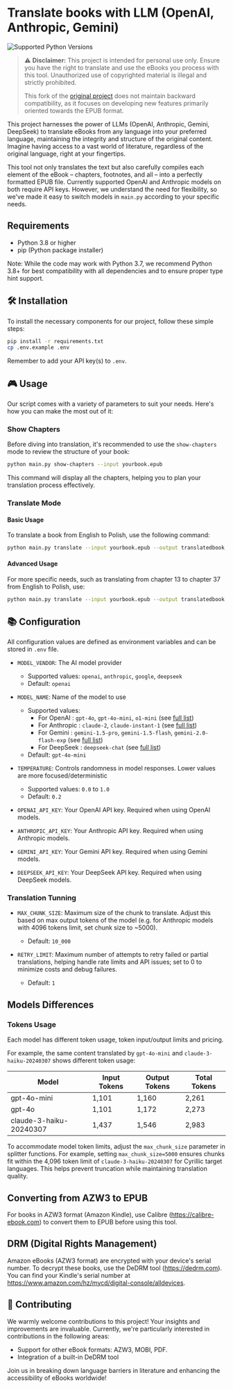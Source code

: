 # Translate books with LLM (OpenAI, Anthropic, Gemini)

![Supported Python Versions](https://img.shields.io/badge/python-3.8%20%7C%203.9%20%7C%203.10%20%7C%203.11%20%7C%203.12-blue)


> ⚠️ **Disclaimer:** This project is intended for personal use only. Ensure you have the right to translate and use the eBooks you process with this tool. Unauthorized use of copyrighted material is illegal and strictly prohibited. 
> 
> This fork of the [original project](https://github.com/jb41/translate-book) does not maintain backward compatibility, as it focuses on developing new features primarily oriented towards the EPUB format.

This project harnesses the power of LLMs (OpenAI, Anthropic, Gemini, DeepSeek) to translate eBooks from any language into your preferred language, maintaining the integrity and structure of the original content. Imagine having access to a vast world of literature, regardless of the original language, right at your fingertips.

This tool not only translates the text but also carefully compiles each element of the eBook – chapters, footnotes, and all – into a perfectly formatted EPUB file. Currently supported OpenAI and Anthropic models on both require API keys. However, we understand the need for flexibility, so we've made it easy to switch models in `main.py` according to your specific needs.


## Requirements

- Python 3.8 or higher
- pip (Python package installer)

Note: While the code may work with Python 3.7, we recommend Python 3.8+ for best compatibility with all dependencies and to ensure proper type hint support.


## 🛠️ Installation

To install the necessary components for our project, follow these simple steps:

```bash
pip install -r requirements.txt
cp .env.example .env
```

Remember to add your API key(s) to `.env`.


## 🎮 Usage

Our script comes with a variety of parameters to suit your needs. Here's how you can make the most out of it:

### Show Chapters

Before diving into translation, it's recommended to use the `show-chapters` mode to review the structure of your book:

```bash
python main.py show-chapters --input yourbook.epub
```

This command will display all the chapters, helping you to plan your translation process effectively.

### Translate Mode

#### Basic Usage

To translate a book from English to Polish, use the following command:

```bash
python main.py translate --input yourbook.epub --output translatedbook.epub  --from-lang EN --to-lang PL
```

#### Advanced Usage

For more specific needs, such as translating from chapter 13 to chapter 37 from English to Polish, use:

```bash
python main.py translate --input yourbook.epub --output translatedbook.epub --from-chapter 13 --to-chapter 37 --from-lang EN --to-lang PL
```


## 📚 Configuration

All configuration values are defined as environment variables and can be stored in `.env` file.

- `MODEL_VENDOR`: The AI model provider
  - Supported values: `openai`, `anthropic`, `google`, `deepseek`
  - Default: `openai`

- `MODEL_NAME`: Name of the model to use
  - Supported values:
    - For OpenAI : `gpt-4o`, `gpt-4o-mini`, `o1-mini` (see [full list](https://platform.openai.com/docs/models))
    - For Anthropic : `claude-2`, `claude-instant-1` (see [full list](https://docs.anthropic.com/en/docs/about-claude/models))
    - For Gemini : `gemini-1.5-pro`, `gemini-1.5-flash`, `gemini-2.0-flash-exp` (see [full list](https://ai.google.dev/gemini-api/docs/models/gemini))
    - For DeepSeek : `deepseek-chat` (see [full list](https://api-docs.deepseek.com/quick_start/pricing))
  - Default: `gpt-4o-mini`

- `TEMPERATURE`: Controls randomness in model responses. Lower values are more focused/deterministic
  - Supported values: `0.0` to `1.0`
  - Default: `0.2`

- `OPENAI_API_KEY`: Your OpenAI API key. Required when using OpenAI models.

- `ANTHROPIC_API_KEY`: Your Anthropic API key. Required when using Anthropic models.

- `GEMINI_API_KEY`: Your Gemini API key. Required when using Gemini models.

- `DEEPSEEK_API_KEY`: Your DeepSeek API key. Required when using DeepSeek models.

### Translation Tunning

- `MAX_CHUNK_SIZE`: Maximum size of the chunk to translate. Adjust this based on max output tokens of the model (e.g. for Anthropic models with 4096 tokens limit, set chunk size to ~5000).
  - Default: `10_000` 

- `RETRY_LIMIT`: Maximum number of attempts to retry failed or partial translations, helping handle rate limits and API issues; set to 0 to minimize costs and debug failures.
  - Default: `1`

## Models Differences

### Tokens Usage
Each model has different token usage, token input/output limits and pricing.

For example, the same content translated by `gpt-4o-mini` and `claude-3-haiku-20240307` shows different token usage:

| Model | Input Tokens | Output Tokens | Total Tokens |
|-------|--------------|---------------|--------------|
| gpt-4o-mini | 1,101 | 1,160 | 2,261 |
| gpt-4o | 1,101 | 1,172 | 2,273 |
| claude-3-haiku-20240307 | 1,437 | 1,546 | 2,983 |

To accommodate model token limits, adjust the `max_chunk_size` parameter in splitter functions. For example, setting `max_chunk_size=5000` ensures chunks fit within the 4,096 token limit of `claude-3-haiku-20240307` for Cyrillic target languages. This helps prevent truncation while maintaining translation quality.

## Converting from AZW3 to EPUB

For books in AZW3 format (Amazon Kindle), use Calibre (https://calibre-ebook.com) to convert them to EPUB before using this tool.


## DRM (Digital Rights Management)

Amazon eBooks (AZW3 format) are encrypted with your device's serial number. To decrypt these books, use the DeDRM tool (https://dedrm.com). You can find your Kindle's serial number at https://www.amazon.com/hz/mycd/digital-console/alldevices.


## 🤝 Contributing

We warmly welcome contributions to this project! Your insights and improvements are invaluable. Currently, we're particularly interested in contributions in the following areas:

- Support for other eBook formats: AZW3, MOBI, PDF.
- Integration of a built-in DeDRM tool

Join us in breaking down language barriers in literature and enhancing the accessibility of eBooks worldwide!
